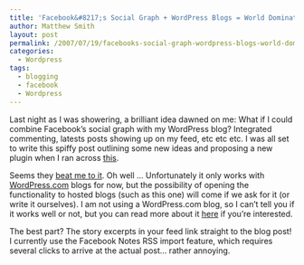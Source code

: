 ```yaml
---
title: 'Facebook&#8217;s Social Graph + WordPress Blogs = World Domination?'
author: Matthew Smith
layout: post
permalink: /2007/07/19/facebooks-social-graph-wordpress-blogs-world-domination
categories:
  - Wordpress
tags:
  - blogging
  - facebook
  - Wordpress
---
```

Last night as I was showering, a brilliant idea dawned on me: What if I could combine Facebook&#8217;s social graph with my WordPress blog? Integrated commenting, latests posts showing up on my feed, etc etc etc. I was all set to write this spiffy post outlining some new ideas and proposing a new plugin when I ran across [this][1].

Seems they [beat me to it][2]. Oh well &#8230; Unfortunately it only works with [WordPress.com][3] blogs for now, but the possibility of opening the functionality to hosted blogs (such as this one) will come if we ask for it (or write it ourselves). I am not using a WordPress.com blog, so I can&#8217;t tell you if it works well or not, but you can read more about it [here][4] if you&#8217;re interested.

The best part? The story excerpts in your feed link straight to the blog post!  I currently use the Facebook Notes RSS import feature, which requires several clicks to arrive at the actual post&#8230; rather annoying.

 [1]: http://photomatt.net/2007/07/19/wordpresscom-facebook-app/
 [2]: http://apps.facebook.com/wordpress-com/
 [3]: http://wordpress.com
 [4]: http://wordpress.com/blog/2007/07/18/facebook/